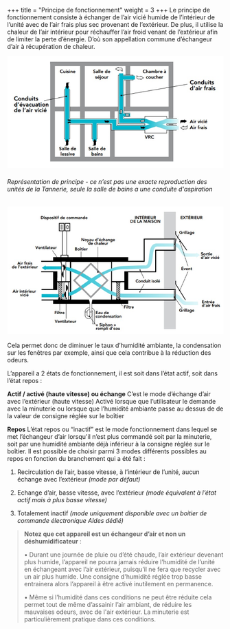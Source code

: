 +++
title = "Principe de fonctionnement"
weight = 3
+++
Le principe de fonctionnement consiste à échanger de l’air vicié humide de l’intérieur de l’unité avec de l’air frais plus sec provenant de l’extérieur.
De plus, il utilise la chaleur de l’air intérieur pour réchauffer l’air froid venant de l’extérieur afin de limiter la perte d’énergie. D’où son appellation commune d’échangeur d’air à récupération de chaleur.

![Principe - vue condo](principe_vue_condo.png)
###### *Représentation de principe - ce n’est pas une exacte reproduction des unités de la Tannerie, seule la salle de bains a une conduite d'aspiration*

![Principe - vue VRC](principe_vue_VRC.png)


Cela permet donc de diminuer le taux d’humidité ambiante, la condensation sur les fenêtres par exemple, ainsi que cela contribue à la réduction des odeurs.

L’appareil a 2 états de fonctionnement, il est soit dans l’état actif, soit dans l’état repos :

**Actif / activé (haute vitesse) ou échange**
C’est le mode d’échange d’air avec l’extérieur (haute vitesse)
Activé lorsque que l’utilisateur le demande avec la minuterie ou lorsque que l’humidité ambiante passe au dessus de de la valeur de consigne réglée sur le boîtier

**Repos**
L’état repos ou “inactif” est le mode fonctionnement dans lequel se met l’échangeur d’air lorsqu'il n’est plus commandé soit par la minuterie, soit par une humidité ambiante déjà inférieur à la consigne réglée sur le boîtier.
Il est possible de choisir parmi 3 modes différents possibles au repos en fonction du branchement qui a été fait :

1. Recirculation de l’air, basse vitesse, à l’intérieur de l’unité, aucun échange avec l’extérieur *(mode par défaut)*

2. Echange d’air, basse vitesse, avec l’extérieur *(mode équivalent à l’état actif mais à plus basse vitesse)*

3. Totalement inactif *(mode uniquement disponible avec un boitier de commande électronique Aldes dédié)*



> **Notez que cet appareil est un échangeur d’air et non un déshumidificateur** :
> 
> • Durant une journée de pluie ou d’été chaude, l’air extérieur devenant plus humide, l’appareil ne pourra jamais réduire l’humidité de l’unité en échangeant avec l’air extérieur, puisqu’il ne fera que recycler avec un air plus humide. Une consigne d'humidité réglée trop basse entrainera alors l’appareil à être activé inutilement en permanence.
> 
> • Même si l’humidité dans ces conditions ne peut être réduite cela permet tout de même d’assainir l’air ambiant, de réduire les mauvaises odeurs, avec de l'air extérieur. La minuterie est particulièrement pratique dans ces conditions.
